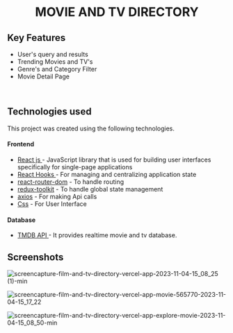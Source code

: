 <H1 align ="center" > MOVIE AND TV DIRECTORY  </h1>

##  Key Features

- User's query and results
- Trending Movies and TV's
- Genre's and Category Filter
- Movie Detail Page
<br/>

##  Technologies used

This project was created using the following technologies.

####  Frontend 

- [React js ](https://www.npmjs.com/package/react) - JavaScript library that is used for building user interfaces specifically for single-page applications
- [React Hooks  ](https://reactjs.org/docs/hooks-intro.html) - For managing and centralizing application state
- [react-router-dom](https://www.npmjs.com/package/react-router-dom) - To handle routing
- [redux-toolkit](https://redux-toolkit.js.org/) - To handle global state management
- [axios](https://www.npmjs.com/package/axios) - For making Api calls
- [Css](https://developer.mozilla.org/en-US/docs/Web/CSS) - For User Interface



####  Database 

 - [TMDB API ](https://www.themoviedb.org/) - It provides realtime movie and tv database.
 
 ##  Screenshots 
 
![screencapture-film-and-tv-directory-vercel-app-2023-11-04-15_08_25 (1)-min](https://github.com/HarshTiwari-err/Movie_And_TV_Website/assets/129328042/b3fdfc16-e109-4a10-bc45-120ab9650493)

![screencapture-film-and-tv-directory-vercel-app-movie-565770-2023-11-04-15_17_22](https://github.com/HarshTiwari-err/Movie_And_TV_Website/assets/129328042/8342f119-e65c-4046-a694-655854e877e6)

![screencapture-film-and-tv-directory-vercel-app-explore-movie-2023-11-04-15_08_50-min](https://github.com/HarshTiwari-err/Movie_And_TV_Website/assets/129328042/9365b6d1-a56f-415e-ac90-bf70296c3370)

